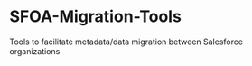 # SFOA-Migration-Tools
Tools to facilitate metadata/data migration between  Salesforce organizations
